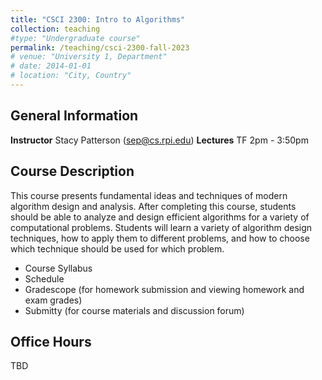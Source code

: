 ```yaml
---
title: "CSCI 2300: Intro to Algorithms"
collection: teaching
#type: "Undergraduate course"
permalink: /teaching/csci-2300-fall-2023
# venue: "University 1, Department"
# date: 2014-01-01
# location: "City, Country"
---
```



## General Information
**Instructor** Stacy Patterson (sep@cs.rpi.edu)
**Lectures** TF 2pm - 3:50pm  


## Course Description
This course presents fundamental ideas and techniques of modern algorithm design and analysis. 
After completing this course, students should be able to analyze and design efficient algorithms 
for a variety of computational problems. Students will learn a variety of algorithm design techniques, 
how to apply them to different problems, and how to choose which technique should be used for which problem.

- Course Syllabus
- Schedule
- Gradescope (for homework submission and viewing homework and exam grades)
- Submitty (for course materials and discussion forum)


## Office Hours
TBD
